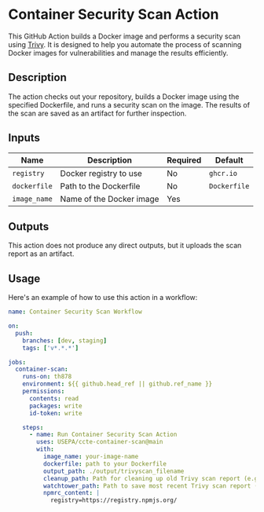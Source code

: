 # Container Security Scan Action

This GitHub Action builds a Docker image and performs a security scan using [Trivy](https://github.com/aquasecurity/trivy). It is designed to help you automate the process of scanning Docker images for vulnerabilities and manage the results efficiently.

## Description

The action checks out your repository, builds a Docker image using the specified Dockerfile, and runs a security scan on the image. The results of the scan are saved as an artifact for further inspection.

## Inputs

| Name         | Description                          | Required | Default   |
|--------------|--------------------------------------|----------|-----------|
| `registry`   | Docker registry to use               | No       | `ghcr.io` |
| `dockerfile` | Path to the Dockerfile               | No       | `Dockerfile` |
| `image_name` | Name of the Docker image             | Yes      |           |

## Outputs

This action does not produce any direct outputs, but it uploads the scan report as an artifact.

## Usage

Here's an example of how to use this action in a workflow:

```yaml
name: Container Security Scan Workflow

on:
  push:
    branches: [dev, staging]
    tags: ['v*.*.*']

jobs:
  container-scan:
    runs-on: th878
    environment: ${{ github.head_ref || github.ref_name }}
    permissions:
      contents: read
      packages: write
      id-token: write

    steps:
      - name: Run Container Security Scan Action
        uses: USEPA/ccte-container-scan@main
        with:
          image_name: your-image-name
          dockerfile: path to your Dockerfile
          output_path: ./output/trivyscan_filename
          cleanup_path: Path for cleaning up old Trivy scan report (e.g /data/watchtower/genra/container-results/genra-nuxt3/genra-nuxt3-report.html)
          watchtower_path: Path to save most recent Trivy scan report (e.g  /data/watchtower/genra/container-results/genra-nuxt3/genra-nuxt3-report.html)
          npmrc_content: |
            registry=https://registry.npmjs.org/
